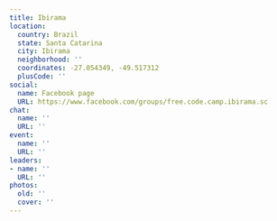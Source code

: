 ```yaml
---
title: Ibirama
location:
  country: Brazil
  state: Santa Catarina
  city: Ibirama
  neighborhood: ''
  coordinates: -27.054349, -49.517312
  plusCode: ''
social:
  name: Facebook page
  URL: https://www.facebook.com/groups/free.code.camp.ibirama.sc
chat:
  name: ''
  URL: ''
event:
  name: ''
  URL: ''
leaders:
- name: ''
  URL: ''
photos:
  old: ''
  cover: ''
---
```

